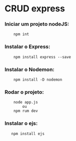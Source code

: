 # CRUD express

### Iniciar um projeto nodeJS:
```
    npm int
```

### Instalar o Express:
```
    npm install express --save
```
### Instalar o Nodemon:
```
    npm install -D nodemon
```

### Rodar o projeto:
```
    node app.js
        ou
    npm rum dev
```

### Instalar o ejs:
```
   npm install ejs
```


